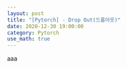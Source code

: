 ```yaml
---
layout: post
title: "[Pytorch] - Drop Out(드롭아웃)"
date: 2020-12-30 19:00:00
category: Pytorch
use_math: true
---
```


aaa

